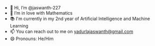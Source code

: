- 👋 Hi, I’m @jaswanth-227
- 💞️ I’m in love with Mathematics
- 📚 I'm currently in my 2nd year of Artificial Intelligence and Machine Learning
- 📫 You can reach out to me on yadurlajaswanth@gmail.com
- 😄 Pronouns: He/Him


<!---
jaswanth-227/jaswanth-227 is a ✨ special ✨ repository because its `README.md` (this file) appears on your GitHub profile.
You can click the Preview link to take a look at your changes.
--->
